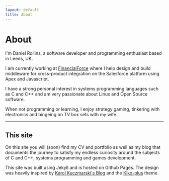 ```yaml
---
layout: default
title: About
---
```


About
=====
I'm Daniel Rollins, a software developer and programming enthusiast based in Leeds, UK.

I am currently working at [FinancialForce](https://www.financialforce.com) where I help design and build middleware for cross-product integration on the Salesforce platform using Apex and Javascript.

I have a strong personal interest in systems programming languages such as C and C++ and am very passionate about Linux and Open Source software.

When not programming or learning, I enjoy strategy gaming, tinkering with electronics and bingeing on TV box sets with my wife.

<hr>

## This site
On this site you will (soon) find my CV and portfolio as well as my blog that documents the journey to satisfy my endless curiosity around the subjects of C and C++, systems programming and games development.

This site was built using Jekyll and is hosted on Github Pages. The design was heavily inspired by [Karol Kuczmarski's Blog](http://xion.io/) and the [Kiko-plus](https://github.com/AWEEKJ/Kiko-plus) theme.
